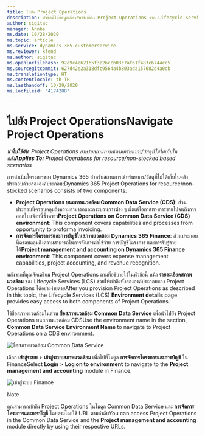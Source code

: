 ```yaml
---
title: ไปยัง Project Operations
description: หัวข้อนี้ให้ข้อมูลเกี่ยวกับวิธีเข้าถึง Project Operations จาก Lifecycle Services
author: sigitac
manager: Annbe
ms.date: 10/28/2020
ms.topic: article
ms.service: dynamics-365-customerservice
ms.reviewer: kfend
ms.author: sigitac
ms.openlocfilehash: 92a9c4e62165f3e26ccb03c7af61f483c6744cc5
ms.sourcegitcommit: 627d42e2a318dfc9564a4b803ada157682d4a0db
ms.translationtype: HT
ms.contentlocale: th-TH
ms.lasthandoff: 10/29/2020
ms.locfileid: "4174288"
---
```

# <a name="navigate-project-operations"></a><span data-ttu-id="feff2-103">ไปยัง Project Operations</span><span class="sxs-lookup"><span data-stu-id="feff2-103">Navigate Project Operations</span></span>

<span data-ttu-id="feff2-104">_**นำไปใช้กับ:** Project Operations สำหรับสถานการณ์ตามทรัพยากร/วัสดุที่ไม่ได้เก็บในคลัง_</span><span class="sxs-lookup"><span data-stu-id="feff2-104">_**Applies To:** Project Operations for resource/non-stocked based scenarios_</span></span>

<span data-ttu-id="feff2-105">การดำเนินโครงการของ Dynamics 365 สำหรับสถานการณ์ทรัพยากร/วัสดุที่ไม่ได้เก็บในคลังประกอบด้วยสององค์ประกอบ:</span><span class="sxs-lookup"><span data-stu-id="feff2-105">Dynamics 365 Project Operations for resource/non-stocked scenarios consists of two components:</span></span> 

 - <span data-ttu-id="feff2-106">**Project Operations บนสภาพแวดล้อม Common Data Service (CDS)**: ส่วนประกอบนี้ครอบคลุมถึงความสามารถและกระบวนการต่าง ๆ ตั้งแต่โอกาสทางการขายไปจนถึงการออกใบแจ้งหนี้ชั่วคราว</span><span class="sxs-lookup"><span data-stu-id="feff2-106">**Project Operations on Common Data Service (CDS) environment**: This component covers capabilities and processes from opportunity to proforma invoicing.</span></span> 
 - <span data-ttu-id="feff2-107">**การจัดการโครงการและการบัญชีในสภาพแวดล้อม Dynamics 365 Finance**: ส่วนประกอบนี้ครอบคลุมถึงความสามารถในการจัดการค่าใช้จ่าย การบัญชีโครงการ และการรับรู้รายได้</span><span class="sxs-lookup"><span data-stu-id="feff2-107">**Project management and accounting on Dynamics 365 Finance environment**: This component covers expense management capabilities, project accounting, and revenue recognition.</span></span> 

<span data-ttu-id="feff2-108">หลังจากที่คุณจัดเตรียม Project Operations ตามที่อธิบายไว้ในหัวข้อนี้ หน้า **รายละเอียดสภาพแวดล้อม** ของ Lifecycle Services (LCS) ช่วยให้เข้าถึงทั้งสององค์ประกอบของ Project Operations ได้อย่างง่ายดาย</span><span class="sxs-lookup"><span data-stu-id="feff2-108">After you provision Project Operations as described in this topic, the Lifecycle Services (LCS) **Environment details** page provides easy access to both components of Project Operations.</span></span>  

<span data-ttu-id="feff2-109">ใช้ชื่อสภาพแวดล้อมในส่วน **ชื่อสภาพแวดล้อม Common Data Service** เพื่อนำไปยัง Project Operations บนสภาพแวดล้อม CDS</span><span class="sxs-lookup"><span data-stu-id="feff2-109">Use the environment name in the section, **Common Data Service Environment Name** to navigate to Project Operations on a CDS environment.</span></span> 

  ![ชื่อสภาพแวดล้อม Common Data Service](./media/environment-name.PNG)

<span data-ttu-id="feff2-111">เลือก **เข้าสู่ระบบ** > **เข้าสู่ระบบสภาพแวดล้อม** เพื่อไปที่โมดูล **การจัดการโครงการและการบัญชี** ใน Finance</span><span class="sxs-lookup"><span data-stu-id="feff2-111">Select **Login** > **Log on to environment** to navigate to the **Project management and accounting** module in Finance.</span></span>  

   ![เข้าสู่ระบบ Finance](./media/environment-login.PNG)

> [!NOTE]
> <span data-ttu-id="feff2-113">คุณสามารถเข้าถึง Project Operations ในโมดูล Common Data Service และ **การจัดการโครงการและการบัญชี** โดยตรงโดยใช้ URL ตามลำดับ</span><span class="sxs-lookup"><span data-stu-id="feff2-113">You can access Project Operations in the Common Data Service and the **Project management and accounting** module directly by using their respective URLs.</span></span> 
